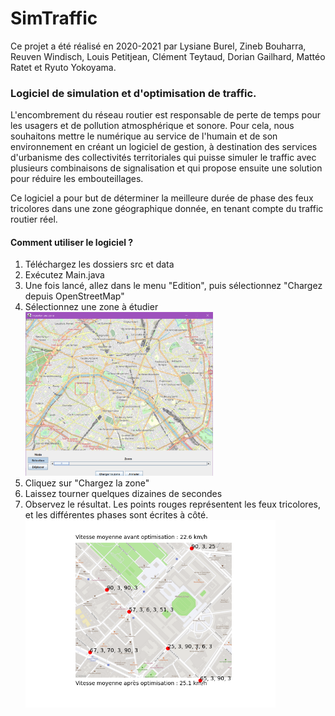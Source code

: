# SimTraffic

Ce projet a été réalisé en 2020-2021 par Lysiane Burel, Zineb Bouharra, Reuven Windisch, Louis Petitjean, Clément Teytaud, Dorian Gailhard, Mattéo Ratet et Ryuto Yokoyama.

<h3>Logiciel de simulation et d'optimisation de traffic.</h3>
  
<p>L'encombrement du réseau routier est responsable de perte de temps pour les usagers et de pollution atmosphérique et sonore. Pour cela, nous souhaitons mettre le numérique au service de l'humain et de son environnement en créant un logiciel de gestion, à destination des services d'urbanisme des collectivités territoriales qui puisse simuler le traffic avec plusieurs combinaisons de signalisation et qui propose ensuite une solution pour réduire les embouteillages.</p>

<p>Ce logiciel a pour but de déterminer la meilleure durée de phase des feux tricolores dans une zone géographique donnée, en tenant compte du traffic routier réel.</p>

<h4>Comment utiliser le logiciel ?</h4>
<ol>
<li>Téléchargez les dossiers src et data</li>
<li>Exécutez Main.java</li>
<li>Une fois lancé, allez dans le menu "Edition", puis sélectionnez "Chargez depuis OpenStreetMap"</li>
<li>Sélectionnez une zone à étudier</li>
  <img src = "images/Interface.PNG" width = "300">
<li>Cliquez sur "Chargez la zone"</li>
<li>Laissez tourner quelques dizaines de secondes</li>
<li>Observez le résultat. Les points rouges représentent les feux tricolores, et les différentes phases sont écrites à côté.</li>
  <img src = "images/Result.png" width = "400">
</ol>

